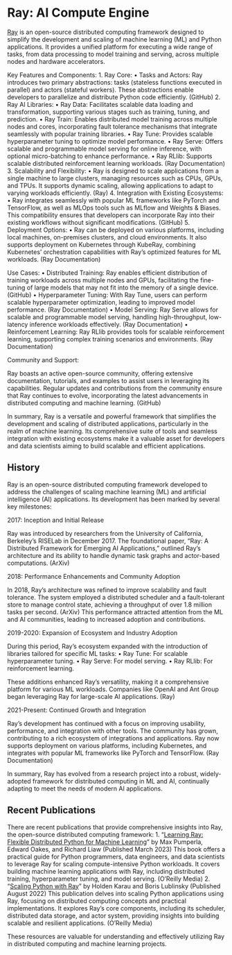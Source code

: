# Ray: AI Compute Engine

[Ray](https://www.ray.io/) is an open-source distributed computing framework designed to simplify the development and scaling of machine learning (ML) and Python applications. It provides a unified platform for executing a wide range of tasks, from data processing to model training and serving, across multiple nodes and hardware accelerators.

Key Features and Components:
	1.	Ray Core:
	•	Tasks and Actors: Ray introduces two primary abstractions: tasks (stateless functions executed in parallel) and actors (stateful workers). These abstractions enable developers to parallelize and distribute Python code efficiently. (GitHub)
	2.	Ray AI Libraries:
	•	Ray Data: Facilitates scalable data loading and transformation, supporting various stages such as training, tuning, and prediction.
	•	Ray Train: Enables distributed model training across multiple nodes and cores, incorporating fault tolerance mechanisms that integrate seamlessly with popular training libraries.
	•	Ray Tune: Provides scalable hyperparameter tuning to optimize model performance.
	•	Ray Serve: Offers scalable and programmable model serving for online inference, with optional micro-batching to enhance performance.
	•	Ray RLlib: Supports scalable distributed reinforcement learning workloads. (Ray Documentation)
	3.	Scalability and Flexibility:
	•	Ray is designed to scale applications from a single machine to large clusters, managing resources such as CPUs, GPUs, and TPUs. It supports dynamic scaling, allowing applications to adapt to varying workloads efficiently. (Ray)
	4.	Integration with Existing Ecosystems:
	•	Ray integrates seamlessly with popular ML frameworks like PyTorch and TensorFlow, as well as MLOps tools such as MLflow and Weights & Biases. This compatibility ensures that developers can incorporate Ray into their existing workflows without significant modifications. (GitHub)
	5.	Deployment Options:
	•	Ray can be deployed on various platforms, including local machines, on-premises clusters, and cloud environments. It also supports deployment on Kubernetes through KubeRay, combining Kubernetes’ orchestration capabilities with Ray’s optimized features for ML workloads. (Ray Documentation)

Use Cases:
	•	Distributed Training: Ray enables efficient distribution of training workloads across multiple nodes and GPUs, facilitating the fine-tuning of large models that may not fit into the memory of a single device. (GitHub)
	•	Hyperparameter Tuning: With Ray Tune, users can perform scalable hyperparameter optimization, leading to improved model performance. (Ray Documentation)
	•	Model Serving: Ray Serve allows for scalable and programmable model serving, handling high-throughput, low-latency inference workloads effectively. (Ray Documentation)
	•	Reinforcement Learning: Ray RLlib provides tools for scalable reinforcement learning, supporting complex training scenarios and environments. (Ray Documentation)

Community and Support:

Ray boasts an active open-source community, offering extensive documentation, tutorials, and examples to assist users in leveraging its capabilities. Regular updates and contributions from the community ensure that Ray continues to evolve, incorporating the latest advancements in distributed computing and machine learning. (GitHub)

In summary, Ray is a versatile and powerful framework that simplifies the development and scaling of distributed applications, particularly in the realm of machine learning. Its comprehensive suite of tools and seamless integration with existing ecosystems make it a valuable asset for developers and data scientists aiming to build scalable and efficient applications.

## History
Ray is an open-source distributed computing framework developed to address the challenges of scaling machine learning (ML) and artificial intelligence (AI) applications. Its development has been marked by several key milestones:

2017: Inception and Initial Release

Ray was introduced by researchers from the University of California, Berkeley’s RISELab in December 2017. The foundational paper, “Ray: A Distributed Framework for Emerging AI Applications,” outlined Ray’s architecture and its ability to handle dynamic task graphs and actor-based computations. (ArXiv)

2018: Performance Enhancements and Community Adoption

In 2018, Ray’s architecture was refined to improve scalability and fault tolerance. The system employed a distributed scheduler and a fault-tolerant store to manage control state, achieving a throughput of over 1.8 million tasks per second. (ArXiv) This performance attracted attention from the ML and AI communities, leading to increased adoption and contributions.

2019-2020: Expansion of Ecosystem and Industry Adoption

During this period, Ray’s ecosystem expanded with the introduction of libraries tailored for specific ML tasks:
	•	Ray Tune: For scalable hyperparameter tuning.
	•	Ray Serve: For model serving.
	•	Ray RLlib: For reinforcement learning.

These additions enhanced Ray’s versatility, making it a comprehensive platform for various ML workloads. Companies like OpenAI and Ant Group began leveraging Ray for large-scale AI applications. (Ray)

2021-Present: Continued Growth and Integration

Ray’s development has continued with a focus on improving usability, performance, and integration with other tools. The community has grown, contributing to a rich ecosystem of integrations and applications. Ray now supports deployment on various platforms, including Kubernetes, and integrates with popular ML frameworks like PyTorch and TensorFlow. (Ray Documentation)

In summary, Ray has evolved from a research project into a robust, widely-adopted framework for distributed computing in ML and AI, continually adapting to meet the needs of modern AI applications.

## Recent Publications

There are recent publications that provide comprehensive insights into Ray, the open-source distributed computing framework:
	1.	“[Learning Ray: Flexible Distributed Python for Machine Learning](https://www.amazon.com/Learning-Ray-Flexible-Distributed-Machine/dp/1098117220/ref=sr_1_1)” by Max Pumperla, Edward Oakes, and Richard Liaw (Published March 2023)
This book offers a practical guide for Python programmers, data engineers, and data scientists to leverage Ray for scaling compute-intensive Python workloads. It covers building machine learning applications with Ray, including distributed training, hyperparameter tuning, and model serving. (O’Reilly Media)
	2.	“[Scaling Python with Ray](https://www.amazon.com/Scaling-Python-Ray-Adventures-Serverless/dp/1098118804/ref=sr_1_2)” by Holden Karau and Boris Lublinsky (Published August 2022)
This publication delves into scaling Python applications using Ray, focusing on distributed computing concepts and practical implementations. It explores Ray’s core components, including its scheduler, distributed data storage, and actor system, providing insights into building scalable and resilient applications. (O’Reilly Media)

These resources are valuable for understanding and effectively utilizing Ray in distributed computing and machine learning projects.